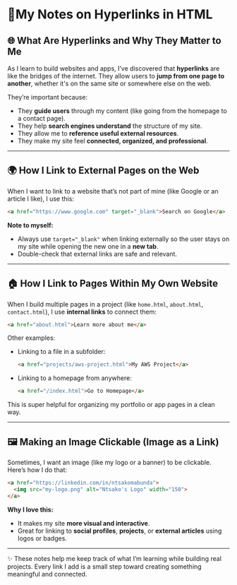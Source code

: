 
# 📎My Notes on Hyperlinks in HTML

## 🌐 What Are Hyperlinks and Why They Matter to Me

As I learn to build websites and apps, I’ve discovered that **hyperlinks** are like the bridges of the internet. They allow users to **jump from one page to another**, whether it's on the same site or somewhere else on the web.

They’re important because:
- They **guide users** through my content (like going from the homepage to a contact page).
- They help **search engines understand** the structure of my site.
- They allow me to **reference useful external resources**.
- They make my site feel **connected, organized, and professional**.

---

## 🌍 How I Link to External Pages on the Web

When I want to link to a website that’s not part of mine (like Google or an article I like), I use this:

```html
<a href="https://www.google.com" target="_blank">Search on Google</a>
```

**Note to myself:**
- Always use `target="_blank"` when linking externally so the user stays on my site while opening the new one in a **new tab**.
- Double-check that external links are safe and relevant.

---

## 🏠 How I Link to Pages Within My Own Website

When I build multiple pages in a project (like `home.html`, `about.html`, `contact.html`), I use **internal links** to connect them:

```html
<a href="about.html">Learn more about me</a>
```

Other examples:
- Linking to a file in a subfolder:
  ```html
  <a href="projects/aws-project.html">My AWS Project</a>
  ```

- Linking to a homepage from anywhere:
  ```html
  <a href="/index.html">Go to Homepage</a>
  ```

This is super helpful for organizing my portfolio or app pages in a clean way.

---

## 🖼️ Making an Image Clickable (Image as a Link)

Sometimes, I want an image (like my logo or a banner) to be clickable. Here’s how I do that:

```html
<a href="https://linkedin.com/in/ntsakomabunda">
  <img src="my-logo.png" alt="Ntsako's Logo" width="150">
</a>
```

**Why I love this:**
- It makes my site **more visual and interactive**.
- Great for linking to **social profiles**, **projects**, or **external articles** using logos or badges.

---

✨ These notes help me keep track of what I’m learning while building real projects. Every link I add is a small step toward creating something meaningful and connected.

